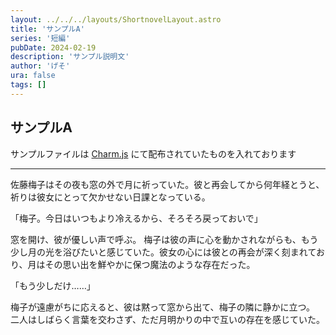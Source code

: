 ```yaml
---
layout: ../../../layouts/ShortnovelLayout.astro
title: 'サンプルA'
series: '短編'
pubDate: 2024-02-19
description: 'サンプル説明文'
author: 'げそ'
ura: false
tags: []
---
```

## サンプルA

サンプルファイルは [Charm.js](https://lanama.net/scripts/charm/) にて配布されていたものを入れております

---

<span class="charmname2">佐藤</span><span class="charmname4">梅子</span>はその夜も窓の外で月に祈っていた。彼と再会してから何年経とうと、祈りは彼女にとって欠かせない日課となっている。

「<span class="charmname4">梅子</span>。今日はいつもより冷えるから、そろそろ戻っておいで」

窓を開け、彼が優しい声で呼ぶ。
<span class="charmname4">梅子</span>は彼の声に心を動かされながらも、もう少し月の光を浴びたいと感じていた。彼女の心には彼との再会が深く刻まれており、月はその思い出を鮮やかに保つ魔法のような存在だった。

「もう少しだけ……」

<span class="charmname4">梅子</span>が遠慮がちに応えると、彼は黙って窓から出て、<span class="charmname4">梅子</span>の隣に静かに立つ。
二人はしばらく言葉を交わさず、ただ月明かりの中で互いの存在を感じていた。